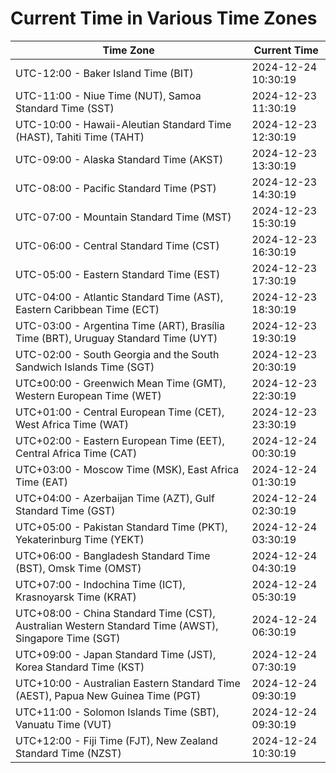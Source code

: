 # Current Time in Various Time Zones

| Time Zone | Current Time |
|-----------|--------------|
| UTC-12:00 - Baker Island Time (BIT) | 2024-12-24 10:30:19 |
| UTC-11:00 - Niue Time (NUT), Samoa Standard Time (SST) | 2024-12-23 11:30:19 |
| UTC-10:00 - Hawaii-Aleutian Standard Time (HAST), Tahiti Time (TAHT) | 2024-12-23 12:30:19 |
| UTC-09:00 - Alaska Standard Time (AKST) | 2024-12-23 13:30:19 |
| UTC-08:00 - Pacific Standard Time (PST) | 2024-12-23 14:30:19 |
| UTC-07:00 - Mountain Standard Time (MST) | 2024-12-23 15:30:19 |
| UTC-06:00 - Central Standard Time (CST) | 2024-12-23 16:30:19 |
| UTC-05:00 - Eastern Standard Time (EST) | 2024-12-23 17:30:19 |
| UTC-04:00 - Atlantic Standard Time (AST), Eastern Caribbean Time (ECT) | 2024-12-23 18:30:19 |
| UTC-03:00 - Argentina Time (ART), Brasília Time (BRT), Uruguay Standard Time (UYT) | 2024-12-23 19:30:19 |
| UTC-02:00 - South Georgia and the South Sandwich Islands Time (SGT) | 2024-12-23 20:30:19 |
| UTC±00:00 - Greenwich Mean Time (GMT), Western European Time (WET) | 2024-12-23 22:30:19 |
| UTC+01:00 - Central European Time (CET), West Africa Time (WAT) | 2024-12-23 23:30:19 |
| UTC+02:00 - Eastern European Time (EET), Central Africa Time (CAT) | 2024-12-24 00:30:19 |
| UTC+03:00 - Moscow Time (MSK), East Africa Time (EAT) | 2024-12-24 01:30:19 |
| UTC+04:00 - Azerbaijan Time (AZT), Gulf Standard Time (GST) | 2024-12-24 02:30:19 |
| UTC+05:00 - Pakistan Standard Time (PKT), Yekaterinburg Time (YEKT) | 2024-12-24 03:30:19 |
| UTC+06:00 - Bangladesh Standard Time (BST), Omsk Time (OMST) | 2024-12-24 04:30:19 |
| UTC+07:00 - Indochina Time (ICT), Krasnoyarsk Time (KRAT) | 2024-12-24 05:30:19 |
| UTC+08:00 - China Standard Time (CST), Australian Western Standard Time (AWST), Singapore Time (SGT) | 2024-12-24 06:30:19 |
| UTC+09:00 - Japan Standard Time (JST), Korea Standard Time (KST) | 2024-12-24 07:30:19 |
| UTC+10:00 - Australian Eastern Standard Time (AEST), Papua New Guinea Time (PGT) | 2024-12-24 09:30:19 |
| UTC+11:00 - Solomon Islands Time (SBT), Vanuatu Time (VUT) | 2024-12-24 09:30:19 |
| UTC+12:00 - Fiji Time (FJT), New Zealand Standard Time (NZST) | 2024-12-24 10:30:19 |

